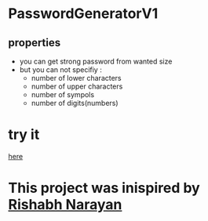 # PasswordGeneratorV1
## properties
- you can get strong password from wanted size
- but you can not specifiy :
  - number of lower characters
  - number of upper characters
  - number of sympols
  - number of digits(numbers)
 
# try it 
[here](https://onlinegdb.com/fPRswWWL3)

# This project was inispired by [Rishabh Narayan](https://gist.github.com/ri5h46h)
